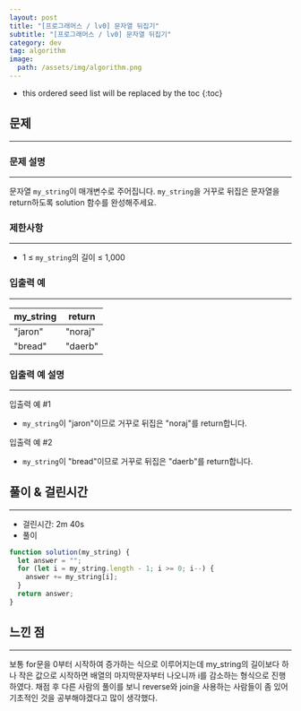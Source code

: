 ```yaml
---
layout: post
title: "[프로그래머스 / lv0] 문자열 뒤집기"
subtitle: "[프로그래머스 / lv0] 문자열 뒤집기"
category: dev
tag: algorithm
image:
  path: /assets/img/algorithm.png
---
```


<!-- prettier-ignore -->
* this ordered seed list will be replaced by the toc
{:toc}

## 문제

---

### **문제 설명**

---

문자열 `my_string`이 매개변수로 주어집니다. `my_string`을 거꾸로 뒤집은 문자열을 return하도록 solution 함수를 완성해주세요.

### 제한사항

---

- 1 ≤ `my_string`의 길이 ≤ 1,000

### 입출력 예

---

| my_string | return  |
| --------- | ------- |
| "jaron"   | "noraj" |
| "bread"   | "daerb" |

### 입출력 예 설명

---

입출력 예 #1

- `my_string`이 "jaron"이므로 거꾸로 뒤집은 "noraj"를 return합니다.

입출력 예 #2

- `my_string`이 "bread"이므로 거꾸로 뒤집은 "daerb"를 return합니다.

## 풀이 & 걸린시간

---

- 걸린시간: 2m 40s
- 풀이

```jsx
function solution(my_string) {
  let answer = "";
  for (let i = my_string.length - 1; i >= 0; i--) {
    answer += my_string[i];
  }
  return answer;
}
```

## 느낀 점

---

보통 for문을 0부터 시작하여 증가하는 식으로 이루어지는데 my_string의 길이보다 하나 작은 값으로 시작하면 배열의 마지막문자부터 나오니까 i를 감소하는 형식으로 진행하였다. 채점 후 다른 사람의 풀이를 보니 reverse와 join을 사용하는 사람들이 좀 있어 기초적인 것을 공부해야겠다고 많이 생각했다.
